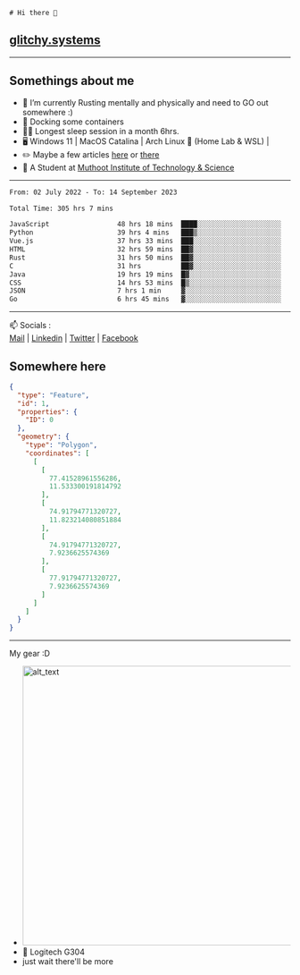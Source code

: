 ```
# Hi there 👋
```
## [glitchy.systems](https://glitchy.systems)
---

## Somethings about me



- 🌱 I’m currently Rusting mentally and physically and need to GO out somewhere :)
- 🐋 Docking some containers
- 😶‍🌫️ Longest sleep session in a month 6hrs.
- 🖥️ Windows 11 | MacOS Catalina | Arch Linux 🦩 (Home Lab & WSL) |
- ✏️ Maybe a few articles [here](https://medium.com/@advaithnarayanan8) or [there](https://medium.com/@advaithnarayanan8)
- 📑 A Student at [Muthoot Institute of Technology & Science](https://mgmits.ac.in/)



---

<!--START_SECTION:waka-->

```txt
From: 02 July 2022 - To: 14 September 2023

Total Time: 305 hrs 7 mins

JavaScript                 48 hrs 18 mins  ████░░░░░░░░░░░░░░░░░░░░░   15.83 %
Python                     39 hrs 4 mins   ███▒░░░░░░░░░░░░░░░░░░░░░   12.80 %
Vue.js                     37 hrs 33 mins  ███░░░░░░░░░░░░░░░░░░░░░░   12.31 %
HTML                       32 hrs 59 mins  ██▓░░░░░░░░░░░░░░░░░░░░░░   10.81 %
Rust                       31 hrs 50 mins  ██▓░░░░░░░░░░░░░░░░░░░░░░   10.43 %
C                          31 hrs          ██▓░░░░░░░░░░░░░░░░░░░░░░   10.16 %
Java                       19 hrs 19 mins  █▓░░░░░░░░░░░░░░░░░░░░░░░   06.33 %
CSS                        14 hrs 53 mins  █▒░░░░░░░░░░░░░░░░░░░░░░░   04.88 %
JSON                       7 hrs 1 min     ▓░░░░░░░░░░░░░░░░░░░░░░░░   02.30 %
Go                         6 hrs 45 mins   ▓░░░░░░░░░░░░░░░░░░░░░░░░   02.21 %
```

<!--END_SECTION:waka-->

---

📫 Socials :<br>
[Mail](mailto:advaithnarayanan8@gmail.com) | [Linkedin](https://www.linkedin.com/in/advaith-narayanan-a72152214/) | [Twitter](https://twitter.com/advaithnarayan) | [Facebook](https://screenmessage.com/qinq)

## Somewhere here

```geojson
{
  "type": "Feature",
  "id": 1,
  "properties": {
    "ID": 0
  },
  "geometry": {
    "type": "Polygon",
    "coordinates": [
      [
        [
          77.41528961556286,
          11.533300191814792
        ],
        [
          74.91794771320727,
          11.823214080851884
        ],
        [
          74.91794771320727,
          7.9236625574369
        ],
        [
          77.91794771320727,
          7.9236625574369
        ]
      ]
    ]
  }
}
```


--- 
My gear :D

- [<img alt="alt_text" width="500px" src="https://valid.x86.fr/cache/banner/xv24bv-6.png" />](https://valid.x86.fr/xv24bv)
- 🐁 Logitech G304
- just wait there'll be more


